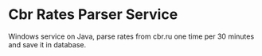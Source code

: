 # Cbr Rates Parser Service
Windows service on Java, parse rates from cbr.ru one time per 30 minutes and save it in database.
